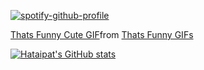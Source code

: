 [![spotify-github-profile](https://spotify-github-profile.vercel.app/api/view?uid=31yym6nwzgkcq7wf3bd6sc2gbfce&cover_image=true&theme=novatorem&bar_color=53b14f&bar_color_cover=true)](https://github.com/kittinan/spotify-github-profile)

<div class="tenor-gif-embed" data-postid="16738313" data-share-method="host" data-aspect-ratio="1" data-width="100%"><a href="https://tenor.com/view/thats-funny-cute-dog-laugh-happy-gif-16738313">Thats Funny Cute GIF</a>from <a href="https://tenor.com/search/thats+funny-gifs">Thats Funny GIFs</a></div> <script type="text/javascript" async src="https://tenor.com/embed.js"></script>
  
[![Hataipat's GitHub stats](https://github-readme-stats.vercel.app/api?username=namhataipat&count_private=true&show_icons=true&theme=radical)](https://github.com/anuraghazra/github-readme-stats)
<!-- 
![Top Langs](https://github-readme-stats.vercel.app/api/top-langs/?username=namhataipat&langs_count_private=true&theme=radical&card_width=300)<br><br> 
 -->
